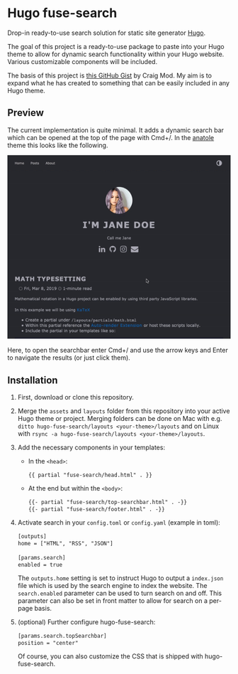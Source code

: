 # Hugo fuse-search

Drop-in ready-to-use search solution for static site generator [Hugo](https://github.com/gohugoio/hugo).

The goal of this project is a ready-to-use package to paste into your Hugo theme to allow for dynamic search 
functionality within your Hugo website. Various customizable components will be included.

The basis of this project is [this GitHub Gist](https://gist.github.com/cmod/5410eae147e4318164258742dd053993) by Craig Mod. My aim is to expand what he has created to something that can be easily included in any Hugo theme.

## Preview

The current implementation is quite minimal. It adds a dynamic search bar which can be opened at the top of the page with Cmd+/. In the [anatole](https://github.com/lxndrblz/anatole/) theme this looks like the following.

![Anatole preview](https://raw.githubusercontent.com/theys96/hugo-fuse-search/master/meta/anatole.gif)

Here, to open the searchbar enter Cmd+/ and use the arrow keys and Enter to navigate the results (or just click them).

## Installation

1. First, download or clone this repository. 
2. Merge the `assets` and `layouts` folder from this repository into your active Hugo theme or project. Merging folders can be done on Mac with e.g. `ditto hugo-fuse-search/layouts <your-theme>/layouts` and on Linux with `rsync -a hugo-fuse-search/layouts <your-theme>/layouts`.
3. Add the necessary components in your templates:
   
   - In the `<head>`:
     
     ```
     {{ partial "fuse-search/head.html" . }}
     ```
   - At the end but within the `<body>`:
     
     ```
     {{- partial "fuse-search/top-searchbar.html" . -}}
     {{- partial "fuse-search/footer.html" . -}}
     ```
  
4. Activate search in your `config.toml` or `config.yaml` (example in toml):
  
   ``` 
   [outputs]
   home = ["HTML", "RSS", "JSON"]
   
   [params.search]
   enabled = true
   ```
	
	The `outputs.home` setting is set to instruct Hugo to output a `index.json` file which is used by the search engine to index the website. The `search.enabled` parameter can be used to turn search on and off. This parameter can also be set in front matter to allow for search on a per-page basis.
	
5. (optional) Further configure hugo-fuse-search:

   ```
   [params.search.topSearchbar]
   position = "center"
   ```
   
   Of course, you can also customize the CSS that is shipped with hugo-fuse-search.
